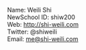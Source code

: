 Name: Weili Shi  
NewSchool ID: shiw200  
Web: http://shi-weili.com  
Twitter: @shiweili  
Email: me@shi-weili.com

